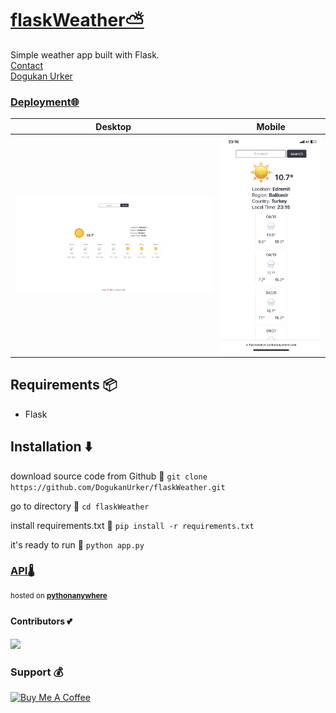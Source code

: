 # [flaskWeather⛅](https://dogukanurker.com/flaskweather)

Simple weather app built with Flask.
<br/>
[Contact](mailto:dogukanurker@icloud.com)<br/>
[Dogukan Urker](https://dogukanurker.com)
### **[Deployment🌐](https://flaskweather.pythonanywhere.com/)**<br/>

|              Desktop               |              Mobile              |
| :--------------------------------: | :------------------------------: |
| ![appDesktop](/images/desktop.png) | ![appMobile](/images/mobile.png) |

## Requirements 📦

- Flask

## Installation ⬇️

download source code from Github 💾
`git clone https://github.com/DogukanUrker/flaskWeather.git`

go to directory 📁
`cd flaskWeather`

install requirements.txt 🔽
`pip install -r requirements.txt`

it's ready to run 🎉
`python app.py`

### [API🌡️](https://www.weatherapi.com/)

<sup>hosted on **[pythonanywhere](https://www.pythonanywhere.com/)**</sup>

#### Contributors 💕

<a href="https://github.com/dogukanurker/flaskweather/graphs/contributors">
  <img src="https://contrib.rocks/image?repo=dogukanurker/flaskweather" />
</a>

### Support 💰

<a href="https://dogukanurker.com/donate" target="_blank"><img src="https://cdn.buymeacoffee.com/buttons/v2/arial-red.png" alt="Buy Me A Coffee" style="height: 60px !important;width: 217px !important;" ></a>
